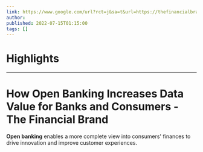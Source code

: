 ```yaml
---
link: https://www.google.com/url?rct=j&sa=t&url=https://thefinancialbrand.com/148755/how-open-banking-increases-data-value-for-banks-and-consumers/&ct=ga&cd=CAIyHzVmNjkxZDEzNTU2NWU1MTc6Y29tLmJyOnB0OkJSOkw&usg=AOvVaw1CzASG-kdouK-EG5thk9BY
author:  
published: 2022-07-15T01:15:00
tags: []
---
```

# Highlights


---
# How <b>Open Banking</b> Increases Data Value for Banks and Consumers - The Financial Brand
**Open banking** enables a more complete view into consumers' finances to drive innovation and improve customer experiences.
